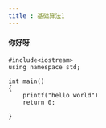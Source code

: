 ```yaml
---
title : 基础算法1
---
```


#### 你好呀

```
#include<iostream>
using namespace std;

int main()
{
    printf("hello world")
    return 0;

}
```
